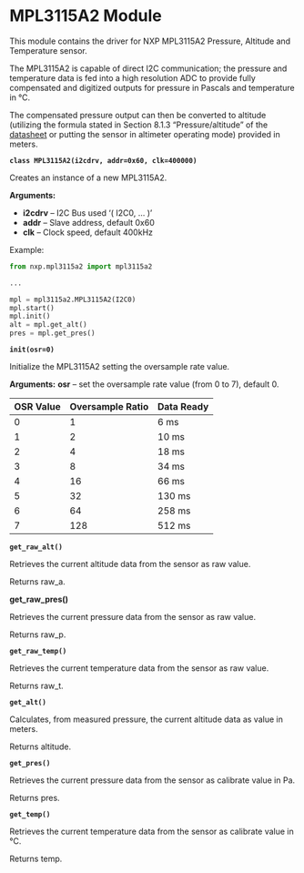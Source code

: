 # MPL3115A2 Module

This module contains the driver for NXP MPL3115A2 Pressure, Altitude and Temperature sensor.

The MPL3115A2 is capable of direct I2C communication; the pressure and temperature data is fed into a high resolution ADC to provide fully compensated and digitized outputs for pressure in Pascals and temperature in °C.

The compensated pressure output can then be converted to altitude (utilizing the formula stated in Section 8.1.3 “Pressure/altitude” of the [datasheet](http://www.nxp.com/assets/documents/data/en/data-sheets/MPL3115A2.pdf) or putting the sensor in altimeter operating mode) provided in meters.


**`class MPL3115A2(i2cdrv, addr=0x60, clk=400000)`**

Creates an instance of a new MPL3115A2.


**Arguments:**

    
-	**i2cdrv** – I2C Bus used ‘( I2C0, … )’
-	**addr** – Slave address, default 0x60
-	**clk** – Clock speed, default 400kHz


Example:

```py
from nxp.mpl3115a2 import mpl3115a2

...

mpl = mpl3115a2.MPL3115A2(I2C0)
mpl.start()
mpl.init()
alt = mpl.get_alt()
pres = mpl.get_pres()
```

**`init(osr=0)`**

Initialize the MPL3115A2 setting the oversample rate value.


**Arguments:** **osr** – set the oversample rate value (from 0 to 7), default 0.

| OSR Value | Oversample Ratio | Data Ready |
|-----------|------------------|------------|
| 0         | 1                | 6 ms       |
| 1         | 2                | 10 ms      |
| 2         | 4                | 18 ms      |
| 3         | 8                | 34 ms      |
| 4         | 16               | 66 ms      |
| 5         | 32               | 130 ms     |
| 6         | 64               | 258 ms     |
| 7         | 128              | 512 ms     |

**`get_raw_alt()`**

Retrieves the current altitude data from the sensor as raw value.

Returns raw_a.


**get_raw_pres()**

Retrieves the current pressure data from the sensor as raw value.

Returns raw_p.


**`get_raw_temp()`**

Retrieves the current temperature data from the sensor as raw value.

Returns raw_t.

**`get_alt()`**

Calculates, from measured pressure, the current altitude data as value in meters.

Returns altitude.


**`get_pres()`**

Retrieves the current pressure data from the sensor as calibrate value in Pa.

Returns pres.


**`get_temp()`**

Retrieves the current temperature data from the sensor as calibrate value in °C.

Returns temp.
<!--stackedit_data:
eyJoaXN0b3J5IjpbMzgzMTczNjIyLC0xNTAzNDI4NzMwXX0=
-->